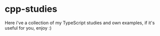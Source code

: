 # cpp-studies  
Here i've a collection of my TypeScript studies and own examples, if it's useful for you, enjoy :)
